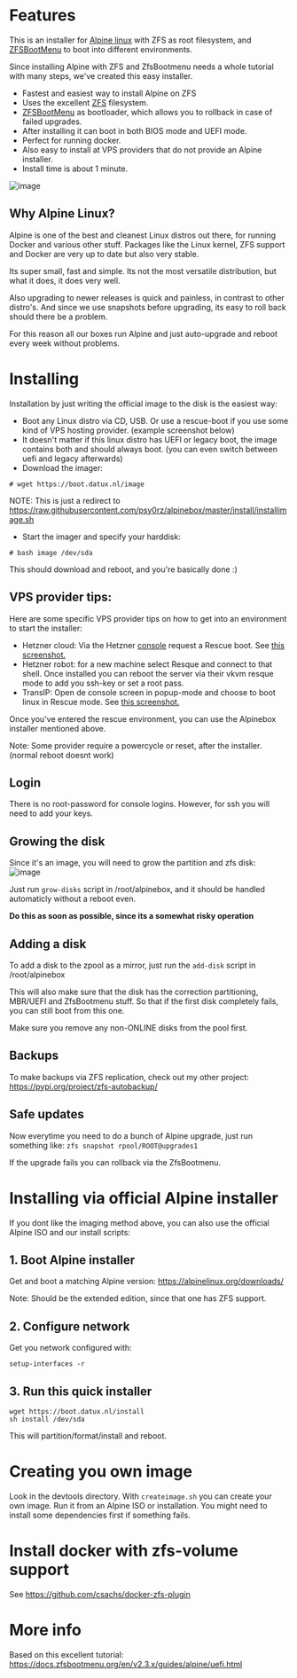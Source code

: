 # Features

This is an installer for [Alpine linux](https://www.alpinelinux.org/) with ZFS as root filesystem, and [ZFSBootMenu](https://docs.zfsbootmenu.org/) to boot into different environments.

Since installing Alpine with ZFS and ZfsBootmenu needs a whole tutorial with many steps, we've created this easy installer.

* Fastest and easiest way to install Alpine on ZFS 
* Uses the excellent [ZFS](https://openzfs.org/wiki/Main_Page) filesystem.  
* [ZFSBootMenu](https://docs.zfsbootmenu.org/) as bootloader, which allows you to rollback in case of failed upgrades.
* After installing it can boot in both BIOS mode and UEFI mode. 
* Perfect for running docker.
* Also easy to install at VPS providers that do not provide an Alpine installer.
* Install time is about 1 minute.

![image](https://github.com/psy0rz/alpinebox/assets/1179017/fc9fb0a9-d88f-4943-814f-9f39d1be11a0)


## Why Alpine Linux?

Alpine is one of the best and cleanest Linux distros out there, for running Docker and various other stuff. Packages like the Linux kernel, ZFS support and Docker are very up to date but also very stable. 

Its super small, fast and simple. Its not the most versatile distribution, but what it does, it does very well.

Also upgrading to newer releases is quick and painless, in contrast to other distro's. And since we use snapshots before upgrading, its easy to roll back should there be a problem.

For this reason all our boxes run Alpine and just auto-upgrade and reboot every week without problems.

# Installing 

Installation by just writing the official image to the disk is the easiest way:

* Boot any Linux distro via CD, USB. Or use a rescue-boot if you use some kind of VPS hosting provider. (example screenshot below)
* It doesn't matter if this linux distro has UEFI or legacy boot, the image contains both and should always boot. (you can even switch between uefi and legacy afterwards)
* Download the imager:
```
# wget https://boot.datux.nl/image
```
NOTE: This is just a redirect to https://raw.githubusercontent.com/psy0rz/alpinebox/master/install/installimage.sh

* Start the imager and specify your harddisk:
```
# bash image /dev/sda
```
This should download and reboot, and you're basically done :)

## VPS provider tips:

Here are some specific VPS provider tips on how to get into an environment to start the installer:

* Hetzner cloud: Via the Hetzner [console](https://console.hetzner.cloud/) request a Rescue boot. See [this screenshot.](https://github.com/psy0rz/alpinebox/assets/1179017/b3553522-8305-4cc2-86c2-6b86fd8ff61e)
* Hetzner robot: for a new machine select Resque and connect to that shell. Once installed you can reboot the server via their vkvm resque mode to add you ssh-key or set a root pass.
* TransIP: Open de console screen in popup-mode and choose to boot linux in Rescue mode. See [this screenshot.](https://github.com/psy0rz/alpinebox/assets/1179017/0be92242-9ba8-4c2b-99ea-ed6add088a9a)

Once you've entered the rescue environment, you can use the Alpinebox installer mentioned above.

Note: Some provider require a powercycle or reset, after the installer. (normal reboot doesnt work)

## Login

There is no root-password for console logins. However, for ssh you will need to add your keys. 

## Growing the disk

Since it's an image, you will need to grow the partition and zfs disk:
![image](https://github.com/psy0rz/alpinebox/assets/1179017/7aced4e6-bc15-4be0-803c-69f5717f04af)

Just run `grow-disks` script in /root/alpinebox, and it should be handled automaticly without a reboot even.

**Do this as soon as possible, since its a somewhat risky operation** 


## Adding a disk

To add a disk to the zpool as a mirror, just run the `add-disk` script in /root/alpinebox 

This will also make sure that the disk has the correction partitioning, MBR/UEFI and ZfsBootmenu stuff. 
So that if the first disk completely fails, you can still boot from this one.

Make sure you remove any non-ONLINE disks from the pool first.

## Backups

To make backups via ZFS replication, check out my other project: https://pypi.org/project/zfs-autobackup/

## Safe updates

Now everytime you need to do a bunch of Alpine upgrade, just run something like: `zfs snapshot rpool/ROOT@upgrades1`

If the upgrade fails you can rollback via the ZfsBootmenu.

# Installing via official Alpine installer

If you dont like the imaging method above, you can also use the official Alpine ISO and our install scripts:

## 1. Boot Alpine installer

Get and boot a matching Alpine version: https://alpinelinux.org/downloads/

Note: Should be the extended edition, since that one has ZFS support.

## 2. Configure network

Get you network configured with:
```
setup-interfaces -r
```

## 3. Run this quick installer

```
wget https://boot.datux.nl/install
sh install /dev/sda
```

This will partition/format/install and reboot.


# Creating you own image

Look in the devtools directory. With `createimage.sh` you can create your own image.
Run it from an Alpine ISO or installation. 
You might need to install some dependencies first if something fails.


# Install docker with zfs-volume support

See https://github.com/csachs/docker-zfs-plugin

# More info

Based on this excellent tutorial: https://docs.zfsbootmenu.org/en/v2.3.x/guides/alpine/uefi.html

